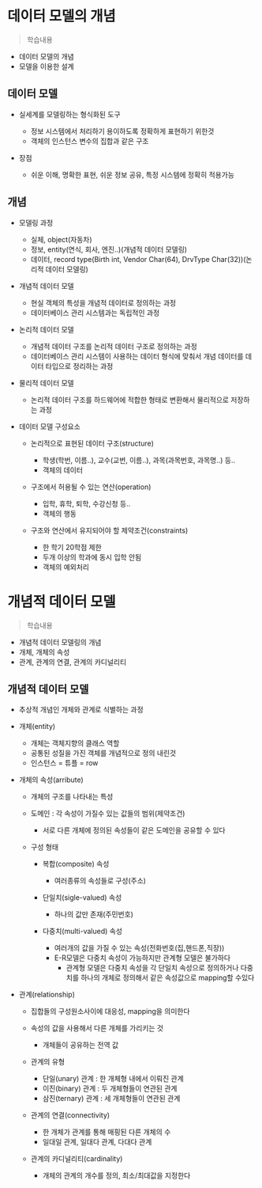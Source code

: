 # 데이터 모델의 개념
> 학습내용
- 데이터 모델의 개념
- 모델을 이용한 설계

## 데이터 모델
- 실세계를 모델링하는 형식화된 도구
    - 정보 시스템에서 처리하기 용이하도록 정확하게 표현하기 위한것
    - 객체의 인스턴스 변수의 집합과 같은 구조

- 장점
    - 쉬운 이해, 명확한 표현, 쉬운 정보 공유, 특정 시스템에 정확히 적용가능

## 개념
- 모델링 과정
    - 실체, object(자동차) 
    - 정보, entity(연식, 회사, 엔진..)(개념적 데이터 모델링)
    - 데이터, record type(Birth int, Vendor Char(64), DrvType Char(32))(논리적 데이터 모델링)

- 개념적 데이터 모델
    - 현실 객체의 특성을 개념적 데이터로 정의하는 과정
    - 데이터베이스 관리 시스템과는 독립적인 과정

- 논리적 데이터 모델
    - 개념적 데이터 구조를 논리적 데이터 구조로 정의하는 과정 
    - 데이터베이스 관리 시스템이 사용하는 데이터 형식에 맞춰서 개념 데이터를 데이터 타입으로 정리하는 과정

- 물리적 데이터 모델
    - 논리적 데이터 구조를 하드웨어에 적합한 형태로 변환해서 물리적으로 저장하는 과정


- 데이터 모델 구성요소
    - 논리적으로 표현된 데이터 구조(structure)
        - 학생(학번, 이름..), 교수(교번, 이름..), 과목(과목번호, 과목명..) 등..
        - 객체의 데이터

    - 구조에서 허용될 수 있는 연산(operation)
        - 입학, 휴학, 퇴학, 수강신청 등..
        - 객체의 행동 

    - 구조와 연산에서 유지되어야 할 제약조건(constraints)
        - 한 학기 20학점 제한
        - 두개 이상의 학과에 동시 입학 안됨
        - 객체의 예외처리

# 개념적 데이터 모델
> 학습내용
- 개념적 데이터 모델링의 개념
- 개체, 개체의 속성
- 관계, 관계의 연결, 관계의 카디널리티

## 개념적 데이터 모델
- 추상적 개념인 개체와 관계로 식별하는 과정

- 개체(entity)
    - 개체는 객체지향의 클래스 역할
    - 공통된 성질을 가진 객체를 개념적으로 정의 내린것
    - 인스턴스 = 튜플 = row

- 개체의 속성(arribute)
    - 개체의 구조를 나타내는 특성
    - 도메인 : 각 속성이 가질수 있는 값들의 범위(제약조건)
        - 서로 다른 개체에 정의된 속성들이 같은 도메인을 공유할 수 있다
    
    - 구성 형태
        - 복합(composite) 속성            
            - 여러종류의 속성들로 구성(주소)
        
        - 단일치(sigle-valued) 속성
            - 하나의 값만 존재(주민번호)
        
        - 다중치(multi-valued) 속성
            - 여러개의 값을 가질 수 있는 속성(전화번호(집,핸드폰,직장))
            - E-R모델은 다중치 속성이 가능하지만 관계형 모델은 불가하다
                - 관계형 모델은 다중치 속성을 각 단일치 속성으로 정의하거나 다중치를 하나의 개체로 정의해서 같은 속성값으로 mapping할 수있다

- 관계(relationship)
    - 집합들의 구성원소사이에 대응성, mapping을 의미한다
    - 속성의 값을 사용해서 다른 개체를 가리키는 것
        - 개체들이 공유하는 전역 값

    - 관계의 유형
        - 단일(unary) 관계 : 한 개체형 내에서 이뤄진 관계
        - 이진(binary) 관계 : 두 개체형들이 연관된 관계
        - 삼진(ternary) 관계 : 세 개체형들이 연관된 관계
    
    - 관계의 연결(connectivity)
        - 한 개체가 관계를 통해 매핑된 다른 개체의 수
        - 일대일 관계, 일대다 관계, 다대다 관계

    - 관계의 카디널리티(cardinality)
        - 개체의 관계의 개수를 정의, 최소/최대값을 지정한다
